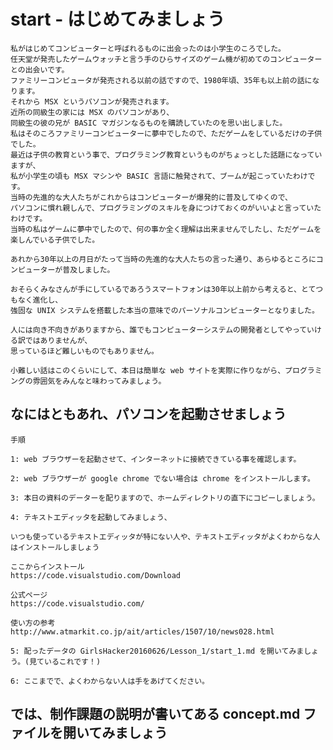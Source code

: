 # start - はじめてみましょう

    私がはじめてコンピューターと呼ばれるものに出会ったのは小学生のころでした。
    任天堂が発売したゲームウォッチと言う手のひらサイズのゲーム機が初めてのコンピューターとの出会いです。
    ファミリーコンピュータが発売される以前の話ですので、1980年頃、35年も以上前の話になります。
    それから MSX というパソコンが発売されます。
    近所の同級生の家には MSX のパソコンがあり、
    同級生の彼の兄が BASIC マガジンなるものを購読していたのを思い出しました。
    私はそのころファミリーコンピューターに夢中でしたので、ただゲームをしているだけの子供でした。
    最近は子供の教育という事で、プログラミング教育というものがちょっとした話題になっていますが、
    私が小学生の頃も MSX マシンや BASIC 言語に触発されて、ブームが起こっていたわけです。
    当時の先進的な大人たちがこれからはコンピューターが爆発的に普及してゆくので、
    パソコンに慣れ親しんで、プログラミングのスキルを身につけておくのがいいよと言っていたわけです。
    当時の私はゲームに夢中でしたので、何の事か全く理解は出来ませんでしたし、ただゲームを楽しんでいる子供でした。

    あれから30年以上の月日がたって当時の先進的な大人たちの言った通り、あらゆるところにコンピューターが普及しました。

    おそらくみなさんが手にしているであろうスマートフォンは30年以上前から考えると、とてつもなく進化し、
    強固な UNIX システムを搭載した本当の意味でのパーソナルコンピューターとなりました。

    人には向き不向きがありますから、誰でもコンピューターシステムの開発者としてやっていける訳ではありませんが、
    思っているほど難しいものでもありません。

    小難しい話はこのくらいにして、本日は簡単な web サイトを実際に作りながら、プログラミングの雰囲気をみんなと味わってみましょう。

## なにはともあれ、パソコンを起動させましょう

    手順

    1: web ブラウザーを起動させて、インターネットに接続できている事を確認します。

    2: web ブラウザーが google chrome でない場合は chrome をインストールします。

    3: 本日の資料のデーターを配りますので、ホームディレクトリの直下にコピーしましょう。

    4: テキストエディッタを起動してみましょう、

    いつも使っているテキストエディッタが特にない人や、テキストエディッタがよくわからな人はインストールしましょう

    ここからインストール
    https://code.visualstudio.com/Download

    公式ページ
    https://code.visualstudio.com/

    使い方の参考
    http://www.atmarkit.co.jp/ait/articles/1507/10/news028.html

    5: 配ったデータの GirlsHacker20160626/Lesson_1/start_1.md を開いてみましょう。(見ているこれです！)

    6: ここまでで、よくわからない人は手をあげてください。

## では、制作課題の説明が書いてある concept.md ファイルを開いてみましょう
